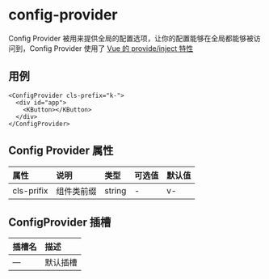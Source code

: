 # config-provider

Config Provider 被用来提供全局的配置选项，让你的配置能够在全局都能够被访问到，Config Provider 使用了 [Vue 的 provide/inject 特性](https://v3.vuejs.org/guide/composition-api-provide-inject.html#reactivity)

## 用例

```vue
<ConfigProvider cls-prefix="k-">
  <div id="app">
    <KButton></KButton>
  </div>
</ConfigProvider>
```

## Config Provider 属性

| 属性       | 说明       | 类型   | 可选值 | 默认值 |
| :--------- | :--------- | :----- | :----- | :----- |
| cls-prifix | 组件类前缀 | string | -      | v-     |

## ConfigProvider 插槽

| 插槽名 | 描述     |
| :----- | :------- |
| —      | 默认插槽 |
